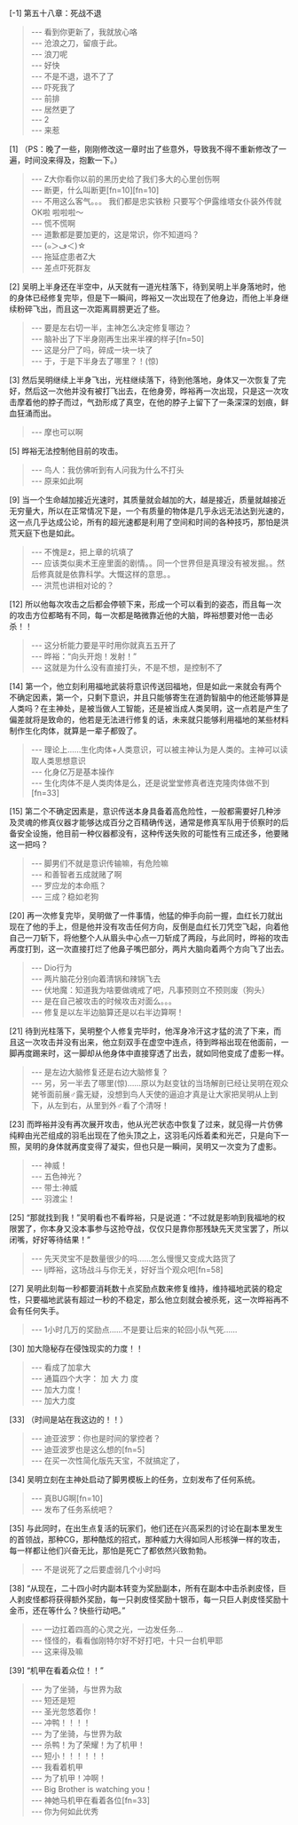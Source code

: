 
[-1] 第五十八章：死战不退
>--- 看到你更新了，我就放心咯<br>
>--- 沧浪之刀，留痕于此。<br>
>--- 浪刀呢<br>
>--- 好快<br>
>--- 不是不退，退不了了<br>
>--- 吓死我了<br>
>--- 前排<br>
>--- 居然更了<br>
>--- 2<br>
>--- 来惹<br>

[1] （PS：晚了一些，刚刚修改这一章时出了些意外，导致我不得不重新修改了一遍，时间没来得及，抱歉一下。）
>--- Z大你看你以前的黑历史给了我们多大的心里创伤啊<br>
>--- 断更，什么叫断更[fn=10][fn=10]<br>
>--- 不用这么客气。。。   我们都是忠实铁粉  只要写个伊露维塔女仆装外传就OK啦 啦啦啦～<br>
>--- 慌不慌啊<br>
>--- 道歉都是要加更的，这是常识，你不知道吗？<br>
>--- (๑＞ڡ＜)☆<br>
>--- 拖延症患者Z大<br>
>--- 差点吓死群友<br>

[2] 吴明上半身还在半空中，从天就有一道光柱落下，待到吴明上半身落地时，他的身体已经修复完毕，但是下一瞬间，晔裕又一次出现在了他身边，而他上半身继续粉碎飞出，而且这一次距离肩膀更近了些。
>--- 要是左右切一半，主神怎么决定修复哪边？<br>
>--- 脑补出了下半身刚再生出来半裸的样子[fn=50]<br>
>--- 这是分尸了吗，碎成一块一块了<br>
>--- 于，于是下半身去了哪里？！(惊)<br>

[3] 然后吴明继续上半身飞出，光柱继续落下，待到他落地，身体又一次恢复了完好，然后这一次他并没有被打飞出去，在他身旁，晔裕再一次出现，只是这一次攻击摩着他的脖子而过，气劲形成了真空，在他的脖子上留下了一条深深的划痕，鲜血狂涌而出。
>--- 摩也可以啊<br>

[5] 晔裕无法控制他目前的攻击。
>--- 鸟人：我仿佛听到有人问我为什么不打头<br>
>--- 原来如此啊<br>

[9] 当一个生命越加接近光速时，其质量就会越加的大，越是接近，质量就越接近无穷量大，所以在正常情况下是，一个有质量的物体是几乎永远无法达到光速的，这一点几乎达成公论，所有的超光速都是利用了空间和时间的各种技巧，那怕是洪荒天庭下也是如此。
>--- 不愧是z，把上章的坑填了<br>
>--- 应该类似奥术王座里面的剧情。。同一个世界但是真理没有被发掘。。然后修真就是依靠科学。大慨这样的意思。。<br>
>--- 洪荒也讲相对论的？<br>

[12] 所以他每次攻击之后都会停顿下来，形成一个可以看到的姿态，而且每一次的攻击方位都略有不同，每一次都是略微靠近他的大脑，晔裕想要对他一击必杀！！
>--- 这分析能力要是平时用你就真五五开了<br>
>--- 晔裕：“向头开炮！发射！”<br>
>--- 这就是为什么没有直接打头，不是不想，是控制不了<br>

[14] 第一个，他立刻利用福地武装将意识传送回福地，但是如此一来就会有两个不确定因素，第一个，只剩下意识，并且只能够寄生在道韵智脑中的他还能够算是人类吗？在主神处，是被当做人工智能，还是被当成人类吴明，这一点若是产生了偏差就将是致命的，他若是无法进行修复的话，未来就只能够利用福地的某些材料制作生化肉体，就算是一辈子都毁了。
>--- 理论上……生化肉体+人类意识，可以被主神认为是人类的。主神可以读取人类思想意识<br>
>--- 化身亿万是基本操作<br>
>--- 生化肉体不是人类肉体是么，还是说堂堂修真者连克隆肉体做不到[fn=33]<br>

[15] 第二个不确定因素是，意识传送本身具备着高危险性，一般都需要好几种涉及灵魂的修真仪器才能够达成百分之百精确传送，通常是修真军队用于侦察时的后备安全设施，他目前一种仪器都没有，这种传送失败的可能性有三成还多，他要赌这一把吗？
>--- 脚男们不就是意识传输嘛，有危险嘛<br>
>--- 和善智者五成就赌了啊<br>
>--- 罗应龙的本命瓶？<br>
>--- 三成？稳如老狗<br>

[20] 再一次修复完毕，吴明做了一件事情，他猛的伸手向前一握，血红长刀就出现在了他的手上，但是他并没有攻击任何方向，反倒是血红长刀凭空飞起，向着他自己一刀斩下，将他整个人从眉头中心点一刀斩成了两段，与此同时，晔裕的攻击再度打到，这一次直接打烂了他鼻子嘴巴部分，两片大脑向着两个方向飞了出去。
>--- Dio行为<br>
>--- 两片脑花分别向着清锅和辣锅飞去<br>
>--- 伏地魔：知道我为啥要做魂戒了吧，凡事预则立不预则废（狗头）<br>
>--- 是在自己被攻击的时候攻击对面么。。。<br>
>--- 修复是以左半边脑算还是以右半边算啊！<br>

[21] 待到光柱落下，吴明整个人修复完毕时，他浑身冷汗这才猛的流了下来，而且这一次攻击并没有出来，他立刻双手在虚空中连点，待到晔裕出现在他面前，一脚再度踢来时，这一脚却从他身体中直接穿透了出去，就如同他变成了虚影一样。
>--- 是左边大脑修复还是右边大脑修复？<br>
>--- 另，另一半去了哪里(惊)……原以为赵变钛的当场解剖已经让吴明在观众姥爷面前展♂露无疑，没想到鸟人天使的逼迫才真是让大家把吴明从上到下，从左到右，从里到外♂看了个清呀！<br>

[23] 而晔裕并没有再次展开攻击，他从光芒状态中恢复了过来，就见得一片仿佛纯粹由光芒组成的羽毛出现在了他头顶之上，这羽毛闪烁着柔和光芒，只是向下一照，吴明的身体就再度变得了凝实，但也只是一瞬间，吴明又一次变为了虚影。
>--- 神威！<br>
>--- 五色神光？<br>
>--- 带土:神威<br>
>--- 羽渡尘！<br>

[25] “那就找到我！”吴明看也不看晔裕，只是说道：“不过就是影响到我福地的权限罢了，你本身又没本事参与这抢夺战，仅仅只是靠你那残缺先天灵宝罢了，所以闭嘴，好好等待结果！”
>--- 先天灵宝不是数量很少的吗……怎么慢慢又变成大路货了<br>
>--- lj晔裕，这场战斗与你无关，好好当个观众吧[fn=58]<br>

[27] 吴明此刻每一秒都要消耗数十点奖励点数来修复维持，维持福地武装的稳定性，只要福地武装有超过一秒的不稳定，那么他立刻就会被杀死，这一次晔裕再不会有任何失手。
>--- 1小时几万的奖励点……不是要让后来的轮回小队气死……<br>

[30] 加大隐秘存在侵蚀现实的力度！！
>--- 看成了加拿大<br>
>--- 通篇四个大字：
加 大 力 度<br>
>--- 加大力度！<br>
>--- 加大力度<br>

[33] （时间是站在我这边的！！）
>--- 迪亚波罗：你也是时间的掌控者？<br>
>--- 迪亚波罗也是这么想的[fn=5]<br>
>--- 在买一次性简化版先天宝，不就搞定了，<br>

[34] 吴明立刻在主神处启动了脚男模板上的任务，立刻发布了任何系统。
>--- 真BUG啊[fn=10]<br>
>--- 发布了任务系统吧？<br>

[35] 与此同时，在出生点复活的玩家们，他们还在兴高采烈的讨论在副本里发生的首领战，那种CG，那种酷炫的招式，那种威力大得如同人形核弹一样的攻击，每一样都让他们兴奋无比，那怕是死亡了都依然兴致勃勃。
>--- 不是说死了之后要虚弱几个小时吗<br>

[38] “从现在，二十四小时内副本转变为奖励副本，所有在副本中击杀剥皮怪，巨人剥皮怪都将获得额外奖励，每一只剥皮怪奖励十银币，每一只巨人剥皮怪奖励十金币，还在等什么？快些行动吧。”
>--- 一边扛着四高的心灵之光，一边发任务…<br>
>--- 怪怪的，看看伽刚特尔好不好打吧，十只一台机甲耶<br>
>--- 这来得及嘛<br>

[39] “机甲在看着众位！！”
>--- 为了坐骑，与世界为敌<br>
>--- 短还是短<br>
>--- 圣光忽悠着你！<br>
>--- 冲鸭！！！！<br>
>--- 为了坐骑，与世界为敌<br>
>--- 杀鸭！为了荣耀！为了机甲！<br>
>--- 短小！！！！！！<br>
>--- 我看着机甲<br>
>--- 为了机甲！冲啊！<br>
>--- Big Brother is watching you！<br>
>--- 神她马机甲在看着各位[fn=33]<br>
>--- 你为何如此优秀<br>
